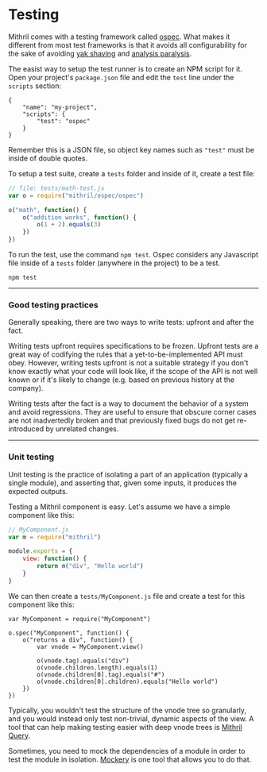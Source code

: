 # Testing

Mithril comes with a testing framework called [ospec](https://github.com/lhorie/mithril.js/tree/rewrite/ospec). What makes it different from most test frameworks is that it avoids all configurability for the sake of avoiding [yak shaving](http://catb.org/jargon/html/Y/yak-shaving.html) and [analysis paralysis](https://en.wikipedia.org/wiki/Analysis_paralysis).

The easist way to setup the test runner is to create an NPM script for it. Open your project's `package.json` file and edit the `test` line under the `scripts` section:

```
{
	"name": "my-project",
	"scripts": {
		"test": "ospec"
	}
}
```

Remember this is a JSON file, so object key names such as `"test"` must be inside of double quotes.

To setup a test suite, create a `tests` folder and inside of it, create a test file:

```javascript
// file: tests/math-test.js
var o = require("mithril/ospec/ospec")

o("math", function() {
	o("addition works", function() {
		o(1 + 2).equals(3)
	})
})
```

To run the test, use the command `npm test`. Ospec considers any Javascript file inside of a `tests` folder (anywhere in the project) to be a test.

```
npm test
```

---

### Good testing practices

Generally speaking, there are two ways to write tests: upfront and after the fact.

Writing tests upfront requires specifications to be frozen. Upfront tests are a great way of codifying the rules that a yet-to-be-implemented API must obey. However, writing tests upfront is not a suitable strategy if you don't know exactly what your code will look like, if the scope of the API is not well known or if it's likely to change (e.g. based on previous history at the company).

Writing tests after the fact is a way to document the behavior of a system and avoid regressions. They are useful to ensure that obscure corner cases are not inadvertedly broken and that previously fixed bugs do not get re-introduced by unrelated changes.

---

### Unit testing

Unit testing is the practice of isolating a part of an application (typically a single module), and asserting that, given some inputs, it produces the expected outputs.

Testing a Mithril component is easy. Let's assume we have a simple component like this:

```javascript
// MyComponent.js
var m = require("mithril")

module.exports = {
	view: function() {
		return m("div", "Hello world")
	}
}
```

We can then create a `tests/MyComponent.js` file and create a test for this component like this:

```
var MyComponent = require("MyComponent")

o.spec("MyComponent", function() {
	o("returns a div", function() {
		var vnode = MyComponent.view()
		
		o(vnode.tag).equals("div")
		o(vnode.children.length).equals(1)
		o(vnode.children[0].tag).equals("#")
		o(vnode.children[0].children).equals("Hello world")
	})
})
```

Typically, you wouldn't test the structure of the vnode tree so granularly, and you would instead only test non-trivial, dynamic aspects of the view. A tool that can help making testing easier with deep vnode trees is [Mithril Query](https://github.com/StephanHoyer/mithril-query).

Sometimes, you need to mock the dependencies of a module in order to test the module in isolation. [Mockery](https://github.com/mfncooper/mockery) is one tool that allows you to do that.
